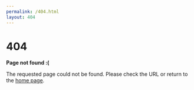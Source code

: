 ```yaml
---
permalink: /404.html
layout: 404
---
```

# 404

**Page not found :(**

The requested page could not be found.
Please check the URL or return to the [home page](/).